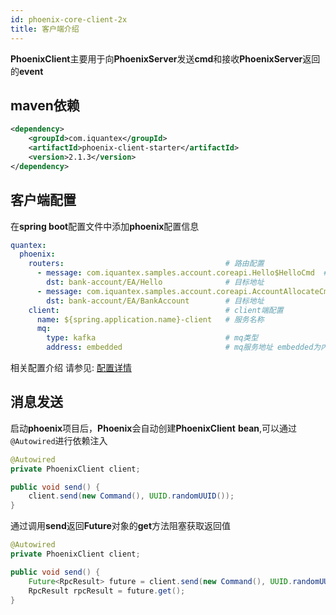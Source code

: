 ```yaml
---
id: phoenix-core-client-2x
title: 客户端介绍
---
```


**PhoenixClient**主要用于向**PhoenixServer**发送**cmd**和接收**PhoenixServer**返回的**event**

## maven依赖

```xml
<dependency>
    <groupId>com.iquantex</groupId>
    <artifactId>phoenix-client-starter</artifactId>
    <version>2.1.3</version>
</dependency>
```

## 客户端配置

在**spring boot**配置文件中添加**phoenix**配置信息

```yaml
quantex:
  phoenix:
    routers:                                    # 路由配置
      - message: com.iquantex.samples.account.coreapi.Hello$HelloCmd  # 消息类名称
        dst: bank-account/EA/Hello              # 目标地址
      - message: com.iquantex.samples.account.coreapi.AccountAllocateCmd  # 消息类名称
        dst: bank-account/EA/BankAccount        # 目标地址
    client:                                     # client端配置
      name: ${spring.application.name}-client   # 服务名称
      mq:
        type: kafka                             # mq类型
        address: embedded                       # mq服务地址 embedded为内存kafka地址
```

相关配置介绍 请参见: [配置详情](./05-config.md)

## 消息发送

启动**phoenix**项目后，**Phoenix**会自动创建**PhoenixClient** **bean**,可以通过`@Autowired`进行依赖注入

```java
@Autowired
private PhoenixClient client;

public void send() {
    client.send(new Command(), UUID.randomUUID());
}
```

通过调用**send**返回**Future**对象的**get**方法阻塞获取返回值

```java
@Autowired
private PhoenixClient client;

public void send() {
    Future<RpcResult> future = client.send(new Command(), UUID.randomUUID());
    RpcResult rpcResult = future.get();
}
```